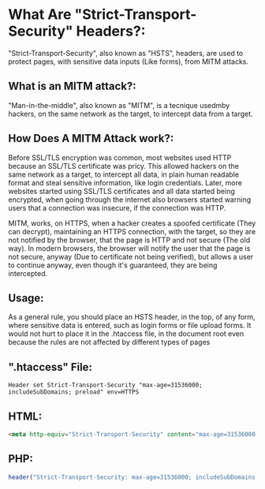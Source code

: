 # What Are "Strict-Transport-Security" Headers?:
"Strict-Transport-Security", also known as "HSTS", headers, are used to protect pages, with sensitive data inputs (Like forms), from MITM attacks.

## What is an MITM attack?:
"Man-in-the-middle", also known as "MITM", is a tecnique usedmby hackers, on the same network as the target, to intercept data from a target.

## How Does A MITM Attack work?:
Before SSL/TLS encryption was common, most websites used HTTP because an SSL/TLS certificate was pricy. This allowed hackers on the same network as a target, to intercept all data, in plain human readable format and steal sensitive information, like login credentials. Later, more websites started using SSL/TLS certificates and all data started being encrypted, when going through the internet also browsers started warning users that a connection was insecure, if the connection was HTTP.

MITM, works, on HTTPS, when a hacker creates a spoofed certificate (They can decrypt), maintaining an HTTPS connection, with the target, so they are not notified by the browser, that the page is HTTP and not secure (The old way). In modern browsers, the browser will notify the user that the page is not secure, anyway (Due to certificate not being verified), but allows a user to continue anyway, even though it's guaranteed, they are being intercepted.

## Usage:
As a general rule, you should place an HSTS header, in the top, of any form, where sensitive data is entered, such as login forms or file upload forms.
It would not hurt to place it in the .htaccess file, in the document root even because the rules are not affected by different types of pages

## ".htaccess" File:
`Header set Strict-Transport-Security "max-age=31536000; includeSubDomains; preload" env=HTTPS`

## HTML:

```html
<meta http-equiv="Strict-Transport-Security" content="max-age=31536000; includeSubDomains; preload">
```

## PHP:
```php
header("Strict-Transport-Security: max-age=31536000; includeSubDomains; preload");
```

